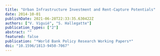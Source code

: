 ```yaml
---
title: "Urban Infrastructure Investment and Rent-Capture Potentials"
date: 2014-10-01
publishDate: 2021-06-28T22:33:35.630422Z
authors: ["V. Viguié", "S. Hallegatte"]
publication_types: ["2"]
abstract: ""
featured: false
publication: "*World Bank Policy Research Working Papers*"
doi: "10.1596/1813-9450-7067"
---
```


